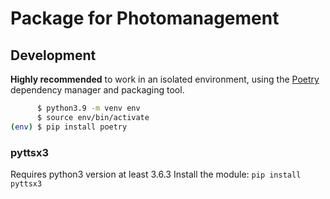 # Package for Photomanagement
## Development
**Highly recommended** to work in an isolated environment, using the [Poetry](https://python-poetry.org) dependency manager and packaging tool.
```bash
      $ python3.9 -m venv env
      $ source env/bin/activate
(env) $ pip install poetry
```

### pyttsx3
Requires python3 version at least 3.6.3
Install the module: 
```pip install pyttsx3```